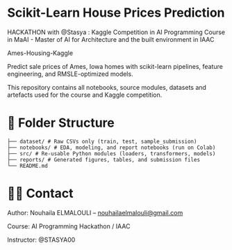 # Scikit-Learn House Prices Prediction
HACKATHON with @Stasya : Kaggle Competition in AI Programming Course in MaAI - Master of AI for Architecture and the built environment in IAAC

Ames-Housing-Kaggle

Predict sale prices of Ames, Iowa homes with scikit-learn pipelines, feature engineering, and RMSLE-optimized models.

This repository contains all notebooks, source modules, datasets and artefacts used for the course and Kaggle competition.

# 📂 Folder Structure

    ├── dataset/ # Raw CSVs only (train, test, sample_submission)
    ├── notebooks/ # EDA, modeling, and report notebooks (run on Colab)
    ├── src/ # Re-usable Python modules (loaders, transformers, models)
    ├── reports/ # Generated figures, tables, and submission files
    └── README.md

# 🙋‍♀️ Contact

Author: Nouhaila ELMALOULI – nouhailaelmalouli@gmail.com

Course: AI Programming Hackathon / IAAC

Instructor: @STASYA00
